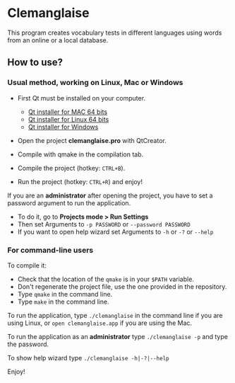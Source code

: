 # Clemanglaise

This program creates vocabulary tests in different languages using words from an online or a local database.

## How to use?

### Usual method, working on Linux, Mac or Windows

  * First Qt must be installed on your computer. 

    * [Qt installer for MAC 64 bits](http://download.qt-project.org/official_releases/online_installers/qt-mac-opensource-1.4.0-x86_64-online.dmg "download link for Mac") 
    * [Qt installer for Linux 64 bits](http://download.qt-project.org/official_releases/online_installers/qt-linux-opensource-1.4.0-x86_64-online.run "download link for Linux") 
    * [Qt installer for Windows](http://download.qt-project.org/official_releases/online_installers/qt-windows-opensource-1.4.0-x86-online.exe "Qt installer for Windows")

  * Open the project **clemanglaise.pro** with QtCreator.
  * Compile with qmake in the compilation tab.
  * Compile the project (hotkey: `CTRL+B`).
  * Run the project (hotkey: `CTRL+R`) and enjoy!

If you are an **administrator** after opening the project, you have to set a password argument
to run the application.

  * To do it, go to **Projects mode > Run Settings**
  * Then set Arguments to `-p PASSWORD` or `--password PASSWORD`
  * If you want to open help wizard set Arguments to `-h` or `-?` or `--help`	

### For command-line users

To compile it:

  * Check that the location of the `qmake` is in your `$PATH` variable.
  * Don't regenerate the project file, use the one provided in the repository.
  * Type `qmake` in the command line.
  * Type `make` in the command line.

To run the application, type `./clemanglaise` in the command line if you are using Linux, or `open clemanglaise.app` if you are using the Mac.

To run the application as an **administrator** type `./clemanglaise -p` and type the
password.

To show help wizard type `./clemanglaise -h|-?|--help`

Enjoy!
